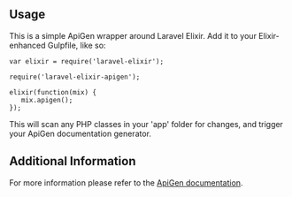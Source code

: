 ## Usage

This is a simple ApiGen wrapper around Laravel Elixir. Add it to your Elixir-enhanced Gulpfile, like so:

```
var elixir = require('laravel-elixir');

require('laravel-elixir-apigen');

elixir(function(mix) {
   mix.apigen();
});
```

This will scan any PHP classes in your 'app' folder for changes, and trigger your ApiGen documentation generator.

## Additional Information

For more information please refer to the [ApiGen documentation](http://apigen.org/).
